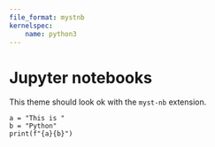 ```yaml
---
file_format: mystnb
kernelspec:
    name: python3
---
```


# Jupyter notebooks

This theme should look ok with the `myst-nb` extension.

```{code-cell} ipython3
a = "This is "
b = "Python"
print(f"{a}{b}")
```
